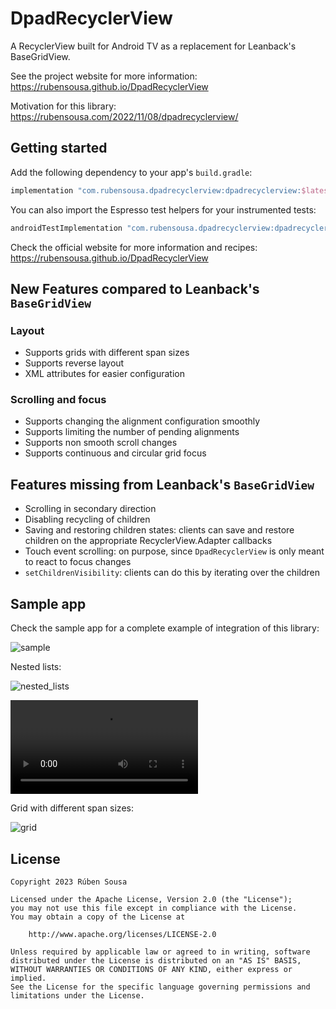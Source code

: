 # DpadRecyclerView

A RecyclerView built for Android TV as a replacement for Leanback's BaseGridView.

See the project website for more information: https://rubensousa.github.io/DpadRecyclerView

Motivation for this library: https://rubensousa.com/2022/11/08/dpadrecyclerview/

## Getting started

Add the following dependency to your app's `build.gradle`:

```groovy
implementation "com.rubensousa.dpadrecyclerview:dpadrecyclerview:$latestVersion"
```

You can also import the Espresso test helpers for your instrumented tests:

```groovy
androidTestImplementation "com.rubensousa.dpadrecyclerview:dpadrecyclerview-testing:$latestVersion"
```

Check the official website for more information and recipes: https://rubensousa.github.io/DpadRecyclerView

## New Features compared to Leanback's `BaseGridView`

### Layout

- Supports grids with different span sizes
- Supports reverse layout
- XML attributes for easier configuration

### Scrolling and focus

- Supports changing the alignment configuration smoothly
- Supports limiting the number of pending alignments
- Supports non smooth scroll changes
- Supports continuous and circular grid focus

## Features missing from Leanback's `BaseGridView`

- Scrolling in secondary direction
- Disabling recycling of children
- Saving and restoring children states: clients can save and restore children on the appropriate RecyclerView.Adapter callbacks
- Touch event scrolling: on purpose, since `DpadRecyclerView` is only meant to react to focus changes
- `setChildrenVisibility`: clients can do this by iterating over the children

## Sample app

Check the sample app for a complete example of integration of this library:

![sample](https://github.com/rubensousa/DpadRecyclerView/blob/master/assets/sample_cover.png?raw=true)

Nested lists:

![nested_lists](https://github.com/rubensousa/DpadRecyclerView/blob/master/assets/sample_nested_lists.png?raw=true)

![nested_lists_focus](https://github.com/rubensousa/DpadRecyclerView/blob/master/assets/focus_overlay.webm?raw=true)

Grid with different span sizes:

![grid](https://github.com/rubensousa/DpadRecyclerView/blob/master/assets/sample_grid.png?raw=true)


## License

    Copyright 2023 Rúben Sousa
    
    Licensed under the Apache License, Version 2.0 (the "License");
    you may not use this file except in compliance with the License.
    You may obtain a copy of the License at
    
        http://www.apache.org/licenses/LICENSE-2.0
    
    Unless required by applicable law or agreed to in writing, software
    distributed under the License is distributed on an "AS IS" BASIS,
    WITHOUT WARRANTIES OR CONDITIONS OF ANY KIND, either express or implied.
    See the License for the specific language governing permissions and
    limitations under the License.

